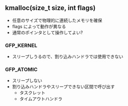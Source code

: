 
## kmalloc(size_t size, int flags)

 * 任意のサイズで物理的に連続したメモリを確保
 * flags によって動作が異なる
 * 通常のポインタとして操作してよい?

### GFP_KERNEL

 * スリープしうるので、割り込みハンドラでは使用できない

### GFP_ATOMIC

 * スリープしない
 * 割り込みハンドラやスリープできない区間で呼び出す
   * タスクレット
   * タイムアウトハンドラ

